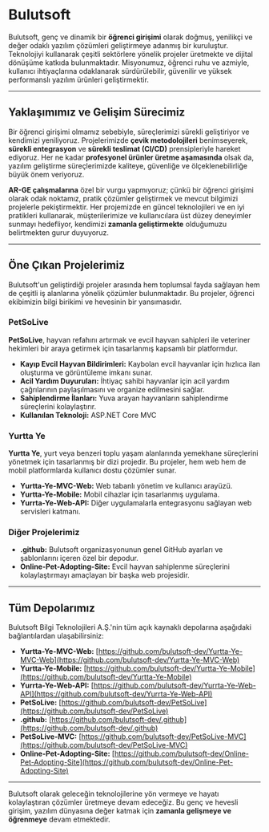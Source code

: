 # Bulutsoft

Bulutsoft, genç ve dinamik bir **öğrenci girişimi** olarak doğmuş, yenilikçi ve değer odaklı yazılım çözümleri geliştirmeye adanmış bir kuruluştur. Teknolojiyi kullanarak çeşitli sektörlere yönelik projeler üretmekte ve dijital dönüşüme katkıda bulunmaktadır. Misyonumuz, öğrenci ruhu ve azmiyle, kullanıcı ihtiyaçlarına odaklanarak sürdürülebilir, güvenilir ve yüksek performanslı yazılım ürünleri geliştirmektir.

---

## Yaklaşımımız ve Gelişim Sürecimiz

Bir öğrenci girişimi olmamız sebebiyle, süreçlerimizi sürekli geliştiriyor ve kendimizi yeniliyoruz. Projelerimizde **çevik metodolojileri** benimseyerek, **sürekli entegrasyon** ve **sürekli teslimat (CI/CD)** prensipleriyle hareket ediyoruz. Her ne kadar **profesyonel ürünler üretme aşamasında** olsak da, yazılım geliştirme süreçlerimizde kaliteye, güvenliğe ve ölçeklenebilirliğe büyük önem veriyoruz.

**AR-GE çalışmalarına** özel bir vurgu yapmıyoruz; çünkü bir öğrenci girişimi olarak odak noktamız, pratik çözümler geliştirmek ve mevcut bilgimizi projelerle pekiştirmektir. Her projemizde en güncel teknolojileri ve en iyi pratikleri kullanarak, müşterilerimize ve kullanıcılara üst düzey deneyimler sunmayı hedefliyor, kendimizi **zamanla geliştirmekte** olduğumuzu belirtmekten gurur duyuyoruz.

---

## Öne Çıkan Projelerimiz

Bulutsoft'un geliştirdiği projeler arasında hem toplumsal fayda sağlayan hem de çeşitli iş alanlarına yönelik çözümler bulunmaktadır. Bu projeler, öğrenci ekibimizin bilgi birikimi ve hevesinin bir yansımasıdır.

### PetSoLive

**PetSoLive**, hayvan refahını artırmak ve evcil hayvan sahipleri ile veteriner hekimleri bir araya getirmek için tasarlanmış kapsamlı bir platformdur.

* **Kayıp Evcil Hayvan Bildirimleri:** Kaybolan evcil hayvanlar için hızlıca ilan oluşturma ve görüntüleme imkanı sunar.
* **Acil Yardım Duyuruları:** İhtiyaç sahibi hayvanlar için acil yardım çağrılarının paylaşılmasını ve organize edilmesini sağlar.
* **Sahiplendirme İlanları:** Yuva arayan hayvanların sahiplendirme süreçlerini kolaylaştırır.
* **Kullanılan Teknoloji:** ASP.NET Core MVC

### Yurtta Ye

**Yurtta Ye**, yurt veya benzeri toplu yaşam alanlarında yemekhane süreçlerini yönetmek için tasarlanmış bir dizi projedir. Bu projeler, hem web hem de mobil platformlarda kullanıcı dostu çözümler sunar.

* **Yurtta-Ye-MVC-Web:** Web tabanlı yönetim ve kullanıcı arayüzü.
* **Yurtta-Ye-Mobile:** Mobil cihazlar için tasarlanmış uygulama.
* **Yurrta-Ye-Web-API:** Diğer uygulamalarla entegrasyonu sağlayan web servisleri katmanı.

### Diğer Projelerimiz

* **.github:** Bulutsoft organizasyonunun genel GitHub ayarları ve şablonlarını içeren özel bir depodur.
* **Online-Pet-Adopting-Site:** Evcil hayvan sahiplenme süreçlerini kolaylaştırmayı amaçlayan bir başka web projesidir.

---

## Tüm Depolarımız

Bulutsoft Bilgi Teknolojileri A.Ş.'nin tüm açık kaynaklı depolarına aşağıdaki bağlantılardan ulaşabilirsiniz:

* **Yurtta-Ye-MVC-Web:** [https://github.com/bulutsoft-dev/Yurtta-Ye-MVC-Web](https://github.com/bulutsoft-dev/Yurtta-Ye-MVC-Web)
* **Yurtta-Ye-Mobile:** [https://github.com/bulutsoft-dev/Yurtta-Ye-Mobile](https://github.com/bulutsoft-dev/Yurtta-Ye-Mobile)
* **Yurrta-Ye-Web-API:** [https://github.com/bulutsoft-dev/Yurrta-Ye-Web-API](https://github.com/bulutsoft-dev/Yurrta-Ye-Web-API)
* **PetSoLive:** [https://github.com/bulutsoft-dev/PetSoLive](https://github.com/bulutsoft-dev/PetSoLive)
* **.github:** [https://github.com/bulutsoft-dev/.github](https://github.com/bulutsoft-dev/.github)
* **PetSoLive-MVC:** [https://github.com/bulutsoft-dev/PetSoLive-MVC](https://github.com/bulutsoft-dev/PetSoLive-MVC)
* **Online-Pet-Adopting-Site:** [https://github.com/bulutsoft-dev/Online-Pet-Adopting-Site](https://github.com/bulutsoft-dev/Online-Pet-Adopting-Site)

---

Bulutsoft olarak geleceğin teknolojilerine yön vermeye ve hayatı kolaylaştıran çözümler üretmeye devam edeceğiz. Bu genç ve hevesli girişim, yazılım dünyasına değer katmak için **zamanla gelişmeye ve öğrenmeye** devam etmektedir.
